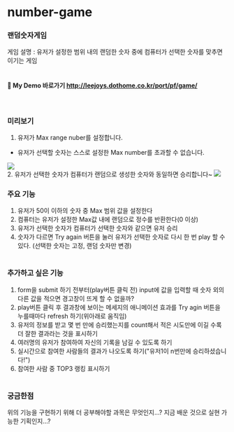 # number-game
### 랜덤숫자게임

게임 설명 : 유저가 설정한 범위 내의 랜덤한 숫자 중에 컴퓨터가 선택한 숫자를 맞추면 이기는 게임
<br><br>

#### 🤡 My Demo 바로가기 http://leejoys.dothome.co.kr/port/pf/game/
<br>

### 미리보기
1. 유저가 Max range nuber를 설정합니다.
* 유저가 선택할 숫자는 스스로 설정한 Max number를 초과할 수 없습니다.
<img src ="number-max.gif">
<br>
2. 유저가 선택한 숫자가 컴퓨터가 랜덤으로 생성한 숫자와 동일하면 승리합니다~
<img src ="game-result.gif">


### 주요 기능
1. 유저가 50이 이하의 숫자 중 Max 범위 값을 설정한다
2. 컴퓨터는 유저가 설정한 Max값 내에 랜덤으로 정수를 반환한다(0 이상)
3. 유저가 선택한 숫자가 컴퓨터가 선택한 숫자와 같으면 유저 승리
4. 숫자가 다르면 Try again 버튼을 눌러 유저가 선택한 숫자로 다시 한 번 play 할 수 있다. (선택한 숫자는 고정, 랜덤 숫자만 변경)
<br><br>
### 추가하고 싶은 기능
1. form을 submit 하기 전부터(play버튼 클릭 전) input에 값을 입력할 때 숫자 외의 다른 값을 적으면 경고창이 뜨게 할 수 없을까?
2. play버튼 클릭 후 결과창에 보이는 메세지의 애니메이션 효과를 Try agin 버튼을 누를때마다 refresh 하기(위아래로 움직임)
3. 유저의 정보를 받고 몇 번 만에 승리했는지를 count해서 적은 시도만에 이길 수록 더 잘한 결과라는 것을 표시하기
4. 여러명의 유저가 참여하여 자신의 기록을 남길 수 있도록 하기
5. 실시간으로 참여한 사람들의 결과가 나오도록 하기("유저1이 n번만에 승리하셨습니다!")
6. 참여한 사람 중 TOP3 랭킹 표시하기
<br><br>
### 궁금한점
위의 기능을 구현하기 위해 더 공부해야할 과목은 무엇인지...? 지금 배운 것으로 실현 가능한 기획인지...?
